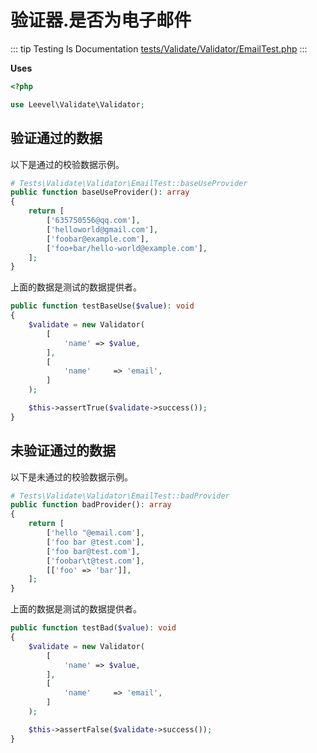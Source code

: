 # 验证器.是否为电子邮件

::: tip Testing Is Documentation
[tests/Validate/Validator/EmailTest.php](https://github.com/hunzhiwange/framework/blob/master/tests/Validate/Validator/EmailTest.php)
:::
    
**Uses**

``` php
<?php

use Leevel\Validate\Validator;
```

## 验证通过的数据

以下是通过的校验数据示例。

``` php
# Tests\Validate\Validator\EmailTest::baseUseProvider
public function baseUseProvider(): array
{
    return [
        ['635750556@qq.com'],
        ['helloworld@gmail.com'],
        ['foobar@example.com'],
        ['foo+bar/hello-world@example.com'],
    ];
}
```

上面的数据是测试的数据提供者。


``` php
public function testBaseUse($value): void
{
    $validate = new Validator(
        [
            'name' => $value,
        ],
        [
            'name'     => 'email',
        ]
    );

    $this->assertTrue($validate->success());
}
```
    
## 未验证通过的数据

以下是未通过的校验数据示例。

``` php
# Tests\Validate\Validator\EmailTest::badProvider
public function badProvider(): array
{
    return [
        ['hello "@email.com'],
        ['foo bar @test.com'],
        ['foo bar@test.com'],
        ['foobar\t@test.com'],
        [['foo' => 'bar']],
    ];
}
```

上面的数据是测试的数据提供者。


``` php
public function testBad($value): void
{
    $validate = new Validator(
        [
            'name' => $value,
        ],
        [
            'name'     => 'email',
        ]
    );

    $this->assertFalse($validate->success());
}
```